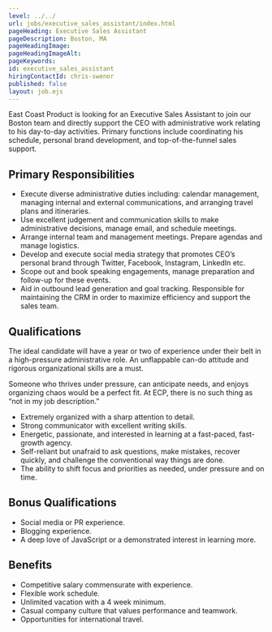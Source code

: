 ```yaml
---
level: ../../
url: jobs/executive_sales_assistant/index.html
pageHeading: Executive Sales Assistant
pageDescription: Boston, MA
pageHeadingImage:
pageHeadingImageAlt:
pageKeywords:
id: executive_sales_assistant
hiringContactId: chris-swenor
published: false
layout: job.ejs
---
```


<p>East Coast Product is looking for an Executive Sales Assistant to join our Boston team and directly support the CEO with administrative work relating to his day-to-day activities. Primary functions include coordinating his schedule, personal brand development, and top-of-the-funnel sales support.</p>

<h2 class="text-heading-two">Primary Responsibilities</h2>

<ul>
  <li>Execute diverse administrative duties including: calendar management, managing internal and external communications, and arranging travel plans and itineraries.</li>
  <li>Use excellent judgement and communication skills to make administrative decisions, manage email, and schedule meetings.</li>
  <li>Arrange internal team and management meetings. Prepare agendas and manage logistics.</li>
  <li>Develop and execute social media strategy that promotes CEO’s personal brand through Twitter, Facebook, Instagram, LinkedIn etc.</li>
  <li>Scope out and book speaking engagements, manage preparation and follow-up for these events.</li>
  <li>Aid in outbound lead generation and goal tracking. Responsible for maintaining the CRM in order to maximize efficiency and support the sales team.</li>
</ul>

<h2 class="text-heading-two">Qualifications</h2>

<p>The ideal candidate will have a year or two of experience under their belt in a high-pressure administrative role. An unflappable can-do attitude and rigorous organizational skills are a must.</p>

<p>Someone who thrives under pressure, can anticipate needs, and enjoys organizing chaos would be a perfect fit. At ECP, there is no such thing as “not in my job description.”</p>

<ul>
  <li>Extremely organized with a sharp attention to detail.</li>
  <li>Strong communicator with excellent  writing skills.</li>
  <li>Energetic, passionate, and interested in learning at a fast-paced, fast-growth agency.</li>
  <li>Self-reliant but unafraid to ask questions, make mistakes, recover quickly, and challenge the conventional way things are done.</li>
  <li>The ability to shift focus and priorities as needed, under pressure and on time.</li>
</ul>

<h2 class="text-heading-two">Bonus Qualifications</h2>

<ul>
  <li>Social media or PR experience.</li>
  <li>Blogging experience.</li>
  <li>A deep love of JavaScript or a demonstrated interest in learning more.</li>
</ul>

<h2 class="text-heading-two">Benefits</h2>

<ul>
  <li>Competitive salary commensurate with experience.</li>
  <li>Flexible work schedule.</li>
  <li>Unlimited vacation with a 4 week minimum.</li>
  <li>Casual company culture that values performance and teamwork.</li>
  <li>Opportunities for international travel.</li>
</ul>